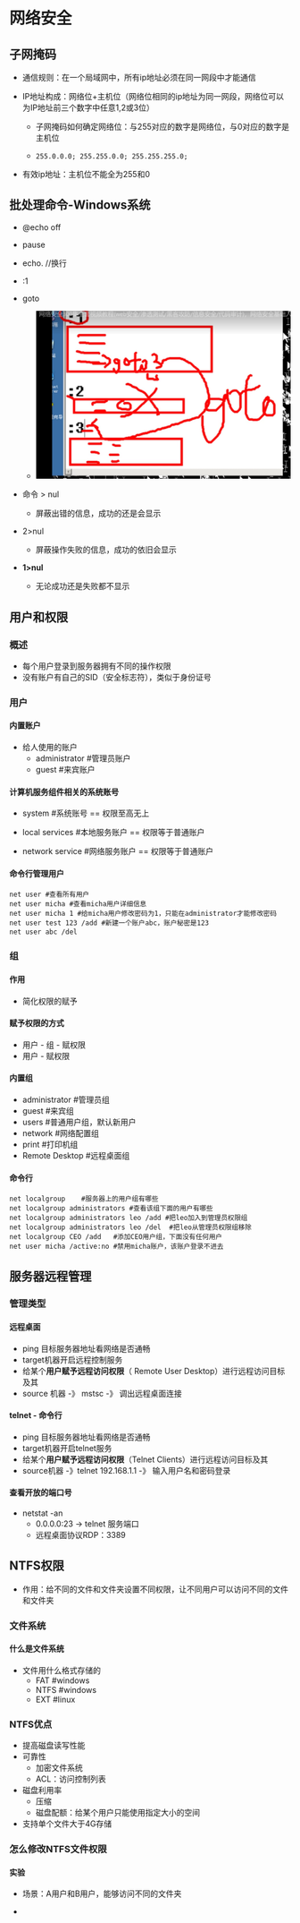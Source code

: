 # 网络安全

## 子网掩码

- 通信规则：在一个局域网中，所有ip地址必须在同一网段中才能通信

- IP地址构成：网络位+主机位（网络位相同的ip地址为同一网段，网络位可以为IP地址前三个数字中任意1,2或3位）

  - 子网掩码如何确定网络位：与255对应的数字是网络位，与0对应的数字是主机位

  - ```
    255.0.0.0; 255.255.0.0; 255.255.255.0; 
    ```

    

- 有效ip地址：主机位不能全为255和0

## 批处理命令-Windows系统

- @echo off
- pause
- echo.  //换行

- :1
- goto
  - ![](./resource/img/batch_file/goto.png)

- 命令 > nul
  - 屏蔽出错的信息，成功的还是会显示
- 2>nul
  - 屏蔽操作失败的信息，成功的依旧会显示
- **1>nul**
  - 无论成功还是失败都不显示



## 用户和权限

### 概述

- 每个用户登录到服务器拥有不同的操作权限
- 没有账户有自己的SID（安全标志符），类似于身份证号

### 用户

#### 内置账户

- 给人使用的账户
  - administrator #管理员账户
  - guest               #来宾账户

#### 计算机服务组件相关的系统账号

- system				#系统账号 == 权限至高无上
- local services     #本地服务账户 == 权限等于普通账户

- network service  #网络服务账户 == 权限等于普通账户

#### 命令行管理用户

```
net user #查看所有用户
net user micha #查看micha用户详细信息
net user micha 1 #给micha用户修改密码为1，只能在administrator才能修改密码
net user test 123 /add #新建一个账户abc，账户秘密是123
net user abc /del
```

### 组

#### 作用

- 简化权限的赋予

#### 赋予权限的方式

- 用户 - 组 - 赋权限
- 用户 - 赋权限

#### 内置组

- administrator       #管理员组
- guest                     #来宾组
- users	                  #普通用户组，默认新用户
- network                #网络配置组
- print                      #打印机组
- Remote Desktop  #远程桌面组

#### 命令行

```
net localgroup    #服务器上的用户组有哪些
net localgroup administrators #查看该组下面的用户有哪些
net localgroup administrators leo /add #把leo加入到管理员权限组
net localgroup administrators leo /del  #把leo从管理员权限组移除
net localgroup CEO /add   #添加CEO用户组，下面没有任何用户
net user micha /active:no #禁用micha账户，该账户登录不进去
```

## 服务器远程管理

### 管理类型

#### 远程桌面

- ping 目标服务器地址看网络是否通畅
- target机器开启远程控制服务
- 给某个**用户赋予远程访问权限**（ Remote User Desktop）进行远程访问目标及其 
- source 机器  -》 mstsc -》 调出远程桌面连接

#### telnet - 命令行

- ping 目标服务器地址看网络是否通畅
- target机器开启telnet服务
- 给某个**用户赋予远程访问权限**（Telnet  Clients）进行远程访问目标及其 
- source机器 -》telnet 192.168.1.1 -》 输入用户名和密码登录

#### 查看开放的端口号

- netstat -an
  - 0.0.0.0:23 -> telnet 服务端口
  - 远程桌面协议RDP：3389

## NTFS权限

- 作用：给不同的文件和文件夹设置不同权限，让不同用户可以访问不同的文件和文件夹

### 文件系统

#### 什么是文件系统

- 文件用什么格式存储的
  - FAT      #windows
  - NTFS   #windows
  - EXT     #linux

### NTFS优点

- 提高磁盘读写性能
- 可靠性
  - 加密文件系统
  - ACL：访问控制列表
- 磁盘利用率
  - 压缩
  - 磁盘配额：给某个用户只能使用指定大小的空间
- 支持单个文件大于4G存储

### 怎么修改NTFS文件权限

#### 实验

- 场景：A用户和B用户，能够访问不同的文件夹



-